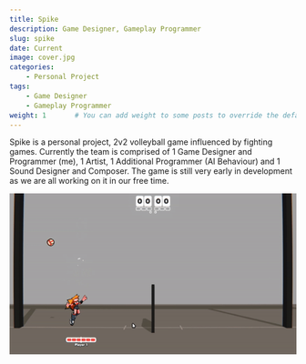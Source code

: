 ```yaml
---
title: Spike
description: Game Designer, Gameplay Programmer
slug: spike
date: Current
image: cover.jpg
categories:
    - Personal Project
tags:
    - Game Designer
    - Gameplay Programmer
weight: 1       # You can add weight to some posts to override the default sorting (date descending)
---
```


Spike is a personal project, 2v2 volleyball game influenced by fighting games.
Currently the team is comprised of 1 Game Designer and Programmer (me), 1 Artist, 1 Additional Programmer (AI Behaviour) and 1 Sound Designer and Composer. The game is still very early in development as we are all working on it in our free time.


![GIF 1](tt1.gif) <!-- ![GIF 2](tt2.gif) -->

